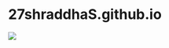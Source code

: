 # 27shraddhaS.github.io

![](https://27shraddhaS.github.io/ghpvc/?username=27shraddhaS&style=flat-square)
